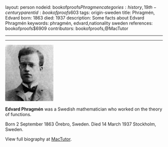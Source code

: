 layout: person
nodeid: bookofproofs$Phragmen
categories: history,19th-century
parentid: bookofproofs$603
tags: origin-sweden
title: Phragmén, Edvard
born: 1863
died: 1937
description: Some facts about Edvard Phragmén
keywords: phragmén, edvard,nationality sweden
references: bookofproofs$6909
contributors: bookofproofs,@MacTutor

---


---

![Phragmen.jpg](https://github.com/bookofproofs/bookofproofs.github.io/blob/main/_sources/_assets/images/portraits/Phragmen.jpg?raw=true)

**Edvard Phragmén** was a Swedish mathematician who worked on the theory of functions.

Born 2 September 1863 Örebro, Sweden. Died 14 March 1937 Stockholm, Sweden.


View full biography at [MacTutor](https://mathshistory.st-andrews.ac.uk/Biographies/Phragmen/).